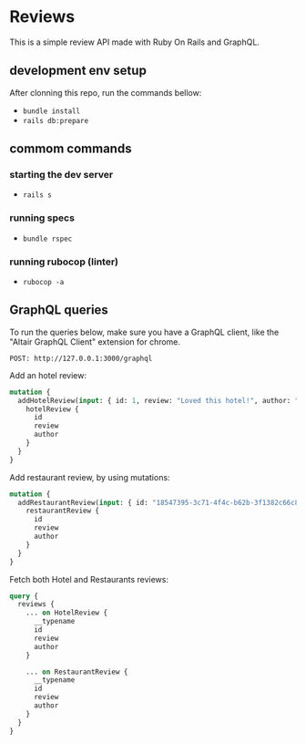 # Reviews

This is a simple review API made with Ruby On Rails and GraphQL.

## development env setup

After clonning this repo, run the commands bellow:

* `bundle install`
* `rails db:prepare`

## commom commands

### starting the dev server

* `rails s`

### running specs

* `bundle rspec`

### running rubocop (linter)

* `rubocop -a`

## GraphQL queries

To run the queries below, make sure you have a GraphQL client, like the "Altair GraphQL Client" extension for chrome.

`POST: http://127.0.0.1:3000/graphql`

Add an hotel review:

```graphql
mutation {
  addHotelReview(input: { id: 1, review: "Loved this hotel!", author: "Lucas D'Avila" }) {
    hotelReview {
      id
      review
      author
    }
  }
}
```

Add restaurant review, by using mutations:

```graphql
mutation {
  addRestaurantReview(input: { id: "18547395-3c71-4f4c-b62b-3f1382c66c82", review: 5, author: "Lucas D'Avila" }) {
    restaurantReview {
      id
      review
      author
    }
  }
}
```

Fetch both Hotel and Restaurants reviews:

```graphql
query {
  reviews {
    ... on HotelReview {
      __typename
      id
      review
      author
    }

    ... on RestaurantReview {
      __typename
      id
      review
      author
    }
  }
}
```
